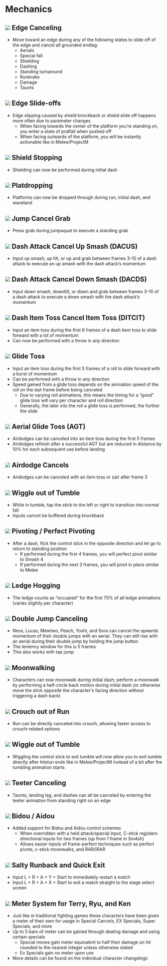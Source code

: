 # Mechanics

## ![](../images/Aspose.Words.f93ce4e3-25f6-48dc-9813-fc237aafe008.002.png) Edge Canceling
- Move toward an edge during any of the following states to slide off of the edge and cancel all grounded endlag:
  - Aerials
  - Special fall
  - Shielding
  - Dashing
  - Standing turnaround
  - Runbrake
  - Damage
  - Taunts

## ![](../images/Aspose.Words.f93ce4e3-25f6-48dc-9813-fc237aafe008.002.png) Edge Slide-offs
- Edge slipping caused by shield knockback or shield slide off happens more often due to parameter changes
  - When facing towards the center of the platform you’re standing on, you enter a state of pratfall when pushed off
  - When facing outwards of the platform, you will be instantly actionable like in Melee/ProjectM

## ![](../images/Aspose.Words.f93ce4e3-25f6-48dc-9813-fc237aafe008.002.png) Shield Stopping
- Shielding can now be performed during initial dash

## ![](../images/Aspose.Words.f93ce4e3-25f6-48dc-9813-fc237aafe008.002.png) Platdropping
- Platforms can now be dropped through during run, initial dash, and waveland

## ![](../images/Aspose.Words.f93ce4e3-25f6-48dc-9813-fc237aafe008.002.png) Jump Cancel Grab
- Press grab during jumpsquat to execute a standing grab

## ![](../images/Aspose.Words.f93ce4e3-25f6-48dc-9813-fc237aafe008.002.png) Dash Attack Cancel Up Smash (DACUS)
- Input up smash, up tilt, or up and grab between frames 3-10 of a dash attack to execute an up smash with the dash attack’s momentum

## ![](../images/Aspose.Words.f93ce4e3-25f6-48dc-9813-fc237aafe008.002.png) Dash Attack Cancel Down Smash (DACDS)
- Input down smash, downtilt, or down and grab between frames 3-10 of a dash attack to execute a down smash with the dash attack’s momentum

## ![](../images/Aspose.Words.f93ce4e3-25f6-48dc-9813-fc237aafe008.002.png) Dash Item Toss Cancel Item Toss (DITCIT)
- Input an item toss during the first 6 frames of a dash item toss to slide forward with a lot of momentum
- Can now be performed with a throw in any direction

## ![](../images/Aspose.Words.f93ce4e3-25f6-48dc-9813-fc237aafe008.002.png) Glide Toss
- Input an item toss during the first 5 frames of a roll to slide forward with a burst of momentum
- Can be performed with a throw in any direction
- Speed gained from a glide toss depends on the animation speed of the roll on the last frame before being canceled
  - Due to varying roll animations, this means the timing for a “good” glide toss will vary per character and roll direction
  - Generally, the later into the roll a glide toss is performed, the further the slide

## ![](../images/Aspose.Words.f93ce4e3-25f6-48dc-9813-fc237aafe008.002.png) Aerial Glide Toss (AGT)
- Airdodges can be canceled into an item toss during the first 5 frames
- Airdodges refresh after a successful AGT but are reduced in distance by 10% for each subsequent use before landing

## ![](../images/Aspose.Words.f93ce4e3-25f6-48dc-9813-fc237aafe008.002.png) Airdodge Cancels
- Airdodges can be canceled with an item toss or zair after frame 3

## ![](../images/Aspose.Words.f93ce4e3-25f6-48dc-9813-fc237aafe008.002.png) Wiggle out of Tumble
- While in tumble, tap the stick to the left or right to transition into normal fall
- Inputs cannot be buffered during knockback

## ![](../images/Aspose.Words.f93ce4e3-25f6-48dc-9813-fc237aafe008.002.png) Pivoting / Perfect Pivoting
- After a dash, flick the control stick in the opposite direction and let go to return to standing position
  - If performed during the first 4 frames, you will perfect pivot similar to Smash 4
  - If performed during the next 3 frames, you will pivot in place similar to Melee

## ![](../images/Aspose.Words.f93ce4e3-25f6-48dc-9813-fc237aafe008.002.png) Ledge Hogging
- The ledge counts as “occupied” for the first 75% of all ledge animations (varies slightly per character)

## ![](../images/Aspose.Words.f93ce4e3-25f6-48dc-9813-fc237aafe008.002.png) Double Jump Canceling
- Ness, Lucas, Mewtwo, Peach, Yoshi, and Sora can cancel the upwards momentum of their double jumps with an aerial. They can still rise with an aerial during their double jump by holding the jump button
- The leniency window for this is 5 frames
- This also works with tap jump

## ![](../images/Aspose.Words.f93ce4e3-25f6-48dc-9813-fc237aafe008.002.png) Moonwalking
- Characters can now moonwalk during initial dash; perform a moonwalk by performing a half-circle back motion during initial dash (or otherwise move the stick opposite the character's facing direction without triggering a dash back)

## ![](../images/Aspose.Words.f93ce4e3-25f6-48dc-9813-fc237aafe008.002.png) Crouch out of Run
- Run can be directly canceled into crouch, allowing faster access to crouch-related options

## ![](../images/Aspose.Words.f93ce4e3-25f6-48dc-9813-fc237aafe008.002.png) Wiggle out of Tumble
- Wiggling the control stick to exit tumble will now allow you to exit tumble directly after hitstun ends like in Melee/ProjectM instead of a bit after the tumbling animation starts

## ![](../images/Aspose.Words.f93ce4e3-25f6-48dc-9813-fc237aafe008.002.png) Teeter Canceling
- Taunts, landing lag, and dashes can all be canceled by entering the teeter animation from standing right on an edge

## ![](../images/Aspose.Words.f93ce4e3-25f6-48dc-9813-fc237aafe008.002.png) Bidou / Aidou
- Added support for Bidou and Aidou control schemes
  - When overridden with a held attack/special input, C-stick registers directional inputs for two frames (up from 1 frame in Sm4sh)
  - Allows easier inputs of frame-perfect techniques such as perfect pivots, c-stick moonwalks, and RAR/IRAR
  
## ![](../images/Aspose.Words.f93ce4e3-25f6-48dc-9813-fc237aafe008.002.png) Salty Runback and Quick Exit
- Input L + R + A + Y + Start to immediately restart a match
- Input L + R + A + X + Start to exit a match straight to the stage select screen

## ![](../images/Aspose.Words.f93ce4e3-25f6-48dc-9813-fc237aafe008.002.png) Meter System for Terry, Ryu, and Ken
- Just like in traditional fighting games these characters have been given a meter of their own for usage in Special Cancels, EX Specials, Super Specials, and more
- Up to 5 bars of meter can be gained through dealing damage and using certain specials
  - Special moves gain meter equivalent to half their damage on hit rounded to the nearest integer unless otherwise stated
  - Ex Specials gain no meter upon use
- More details can be found on the individual character changelogs